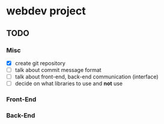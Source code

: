 # webdev project


## TODO

### Misc 
- [X] create git repository
- [ ] talk about commit message format
- [ ] talk about front-end, back-end communication (interface)
- [ ] decide on what libraries to use and __not__ use
### Front-End
### Back-End


